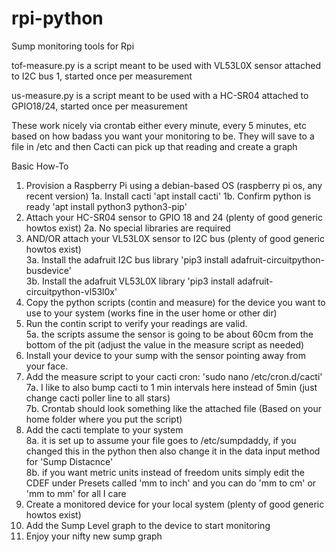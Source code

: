 # rpi-python
Sump monitoring tools for Rpi

tof-measure.py is a script meant to be used with VL53L0X sensor attached to I2C bus 1, started once per measurement

us-measure.py is a script meant to be used with a HC-SR04 attached to GPIO18/24, started once per measurement 

These work nicely via crontab either every minute, every 5 minutes, etc based on how badass you want your monitoring to be.  They will save to a file in /etc and then Cacti can pick up that reading and create a graph

Basic How-To

1.  Provision a Raspberry Pi using a debian-based OS (raspberry pi os, any recent version)
    1a.  Install cacti 'apt install cacti'
    1b.  Confirm python is ready 'apt install python3 python3-pip'
2.  Attach your HC-SR04 sensor to GPIO 18 and 24 (plenty of good generic howtos exist)
    2a. No special libraries are required
3.  AND/OR attach your VL53L0X sensor to I2C bus (plenty of good generic howtos exist)   
    3a. Install the adafruit I2C bus library 'pip3 install adafruit-circuitpython-busdevice'  
    3b. Install the adafruit VL53L0X library 'pip3 install adafruit-circuitpython-vl53l0x'  
4.  Copy the python scripts (contin and measure) for the device you want to use to your system (works fine in the user home or other dir)
5.  Run the contin script to verify your readings are valid.  
    5a. the scripts assume the sensor is going to be about 60cm from the bottom of the pit (adjust the value in the measure script as needed)
6.  Install your device to your sump with the sensor pointing away from your face.
7.  Add the measure script to your cacti cron: 'sudo nano /etc/cron.d/cacti'  
    7a. I like to also bump cacti to 1 min intervals here instead of 5min (just change cacti poller line to all stars)  
    7b. Crontab should look something like the attached file (Based on your home folder where you put the script)  
8.  Add the cacti template to your system  
    8a. it is set up to assume your file goes to /etc/sumpdaddy, if you changed this in the python then also change it in the data input method for 'Sump Distacnce'  
    8b. if you want metric units instead of freedom units simply edit the CDEF under Presets called 'mm to inch' and you can do 'mm to cm' or 'mm to mm' for all I care  
9.  Create a monitored device for your local system (plenty of good generic howtos exist)
10. Add the Sump Level graph to the device to start monitoring
11. Enjoy your nifty new sump graph

